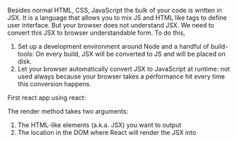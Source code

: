 Besides normal HTML, CSS, JavaScript the bulk of your code is written in JSX. It is a language
that allows you to mix JS and HTML like tags to define user interface. But your browser does not
understand JSX. We need to convert this JSX to browser understandable form.
To do this, 

1) Set up a development environment around Node and a handful of build-tools:
On every build, JSX will be converted to JS and will be placed on disk.
2) Let your browser automatically convert JSX to JavaScript at runtime: 
not used always because your browser takes a performance hit every time this conversion happens. 

First react app using react:

<!DOCTYPE html>
<html>
 
<head>
  <meta charset="utf-8">
  <title>React! React! React!</title>
  <script src="https://unpkg.com/react@16/umd/react.development.js"></script>
  <script src="https://unpkg.com/react-dom@16/umd/react-dom.development.js"></script>
  <script src="https://unpkg.com/babel-standalone@6.15.0/babel.min.js"></script>
  <style>  
    #container {    
        padding: 50px;    
        background-color: #EEE;  
        }  
    #container h1 {    
        font-size: 144px;    
        font-family: sans-serif;     
        color: #0080A8;  
    }
    </style>
</head>
 
<body>
  <script>
    <div id="container"></div>
    ReactDOM.render(
        <h1>Sherlock Holmes</h1>,
         document.querySelector("#container")
    );
  </script>
</body>
 
</html>


The render method takes two arguments:
1. The HTML-like elements (a.k.a. JSX) you want to output
2. The location in the DOM where React will render the JSX into